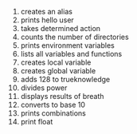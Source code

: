 1. creates an alias
2. prints hello user
3. takes determined action
4. counts the number of directories
5. prints environment variables
6. lists all variables and functions
7. creates local variable
8. creates global variable
9. adds 128 to trueknowledge
10. divides power
11. displays results of breath
12. converts to base 10
13. prints combinations
14. print float
